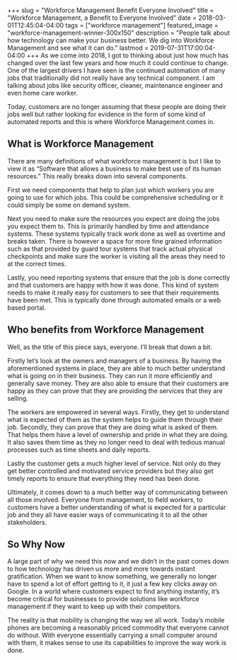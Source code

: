 +++
slug = "Workforce Management Benefit Everyone Involved"
title =  "Workforce Management, a Benefit to Everyone Involved"
date = 2018-03-01T12:45:04-04:00
tags = ["workforce management"]
featured_image = "workforce-management-winner-300x150"
description = "People talk about how technology can make your business better.  We dig into Workforce Management and see what it can do."
lastmod = 2019-07-31T17:00:04-04:00
+++
As we come into 2018, I got to thinking about just how much has changed over the last few years and how much it could continue to change.  One of the largest drivers I have seen is the continued automation of many jobs that traditionally did not really have any technical component.  I am talking about jobs like security officer, cleaner, maintenance engineer and even home care worker.



Today, customers are no longer assuming that these people are doing their jobs well but rather looking for evidence in the form of some kind of automated reports and this is where Workforce Management comes in.



## What is Workforce Management
There are many definitions of what workforce management is but I like to view it as “Software that allows a business to make best use of its human resources.” This really breaks down into several components.  



First we need components that help to plan just which workers you are going to use for which jobs.  This could be comprehensive scheduling or it could simply be some on demand system.



Next you need to make sure the resources you expect are doing the jobs you expect them to.  This is primarily handled by time and attendance systems.  These systems typically track work done as well as overtime and breaks taken.  There is however a space for more fine grained information such as that provided by guard tour systems that track actual physical checkpoints and make sure the worker is visiting all the areas they need to at the correct times.



Lastly, you need reporting systems that ensure that the job is done correctly and that customers are happy with how it was done.  This kind of system needs to make it really easy for customers to see that their requirements have been met.  This is typically done through automated emails or a web based portal.



## Who benefits from Workforce Management
Well, as the title of this piece says, everyone.  I’ll break that down a bit.  



Firstly let’s look at the owners and managers of a business.  By having the aforementioned systems in place, they are able to much better understand what is going on in their business.  They can run it more efficiently and generally save money.  They are also able to ensure that their customers are happy as they can prove that they are providing the services that they are selling.  



The workers  are empowered in several ways.  Firstly, they get to understand what is expected of them as the system helps to guide them through their job.  Secondly, they can prove that they are doing what is asked of them.  That helps them have a level of ownership and pride in what they are doing.  It also saves them time as they no longer need to deal with tedious manual processes such as time sheets and daily reports.



Lastly the customer gets a much higher level of service.  Not only do they get better controlled and motivated service providers but they also get timely reports to ensure that everything they need has been done.



Ultimately, it comes down to a much better way of communicating between all those involved.  Everyone from management, to field workers, to customers have a better understanding of what is expected for a particular job and they all have easier ways of communicating it to all the other stakeholders.



## So Why Now
A large part of why we need this now and we didn’t in the past comes down to how technology has driven us more and more towards instant gratification.  When we want to know something, we generally no longer have to spend a lot of effort getting to it, it just a few key clicks away on Google.  In a world where customers expect to find anything instantly, it’s become critical for businesses to provide solutions like workforce management if they want to keep up with their competitors.



The reality is that mobility is changing the way we all work.  Today’s mobile phones are becoming a reasonably priced commodity that everyone cannot do without.  With everyone essentially carrying a small computer around with them, it makes sense to use its capabilities to improve the way work is done.  
